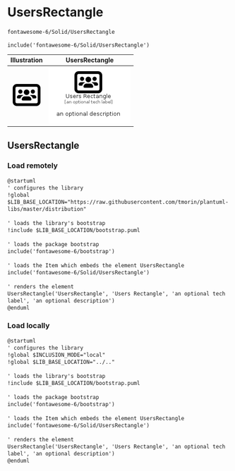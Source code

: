 # UsersRectangle


```text
fontawesome-6/Solid/UsersRectangle
```

```text
include('fontawesome-6/Solid/UsersRectangle')
```



| Illustration | UsersRectangle |
| :---: | :---: |
| ![illustration for Illustration](../../fontawesome-6/Solid/UsersRectangle.png) | ![illustration for UsersRectangle](../../fontawesome-6/Solid/UsersRectangle.Local.png) |




## UsersRectangle

### Load remotely
```plantuml
@startuml
' configures the library
!global $LIB_BASE_LOCATION="https://raw.githubusercontent.com/tmorin/plantuml-libs/master/distribution"

' loads the library's bootstrap
!include $LIB_BASE_LOCATION/bootstrap.puml

' loads the package bootstrap
include('fontawesome-6/bootstrap')

' loads the Item which embeds the element UsersRectangle
include('fontawesome-6/Solid/UsersRectangle')

' renders the element
UsersRectangle('UsersRectangle', 'Users Rectangle', 'an optional tech label', 'an optional description')
@enduml
```

### Load locally
```plantuml
@startuml
' configures the library
!global $INCLUSION_MODE="local"
!global $LIB_BASE_LOCATION="../.."

' loads the library's bootstrap
!include $LIB_BASE_LOCATION/bootstrap.puml

' loads the package bootstrap
include('fontawesome-6/bootstrap')

' loads the Item which embeds the element UsersRectangle
include('fontawesome-6/Solid/UsersRectangle')

' renders the element
UsersRectangle('UsersRectangle', 'Users Rectangle', 'an optional tech label', 'an optional description')
@enduml
```

